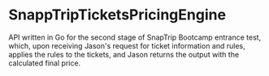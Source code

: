 # SnappTripTicketsPricingEngine

API written in Go for the second stage of SnapTrip Bootcamp entrance test, which, upon receiving Jason's request for ticket information and rules, applies the rules to the tickets, and Jason returns the output with the calculated final price.
